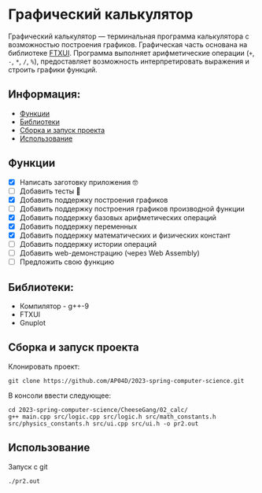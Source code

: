 # Графический калькулятор

Графический калькулятор — терминальная программа калькулятора с возможностью построения графиков. Графическая часть основана на библиотеке [FTXUI](https://github.com/ArthurSonzogni/FTXUI). Программа выполняет арифметические операции (`+`, `-`, `*`, `/`, `%`), предоставляет возможность интерпретировать выражения и строить графики функций.

## Информация:

- [Функции](#функции)
- [Библиотеки](#библиотеки)
- [Сборка и запуск проекта](#сборка-и-запуск-проекта)
- [Использование](#использование)


## Функции

- [x] Написать заготовку приложения 🤓
- [ ] Добавить тесты 🔵
- [x] Добавить поддержку построения графиков
- [ ] Добавить поддержку построения графиков производной функции
- [x] Добавить поддержку базовых арифметических операций
- [x] Добавить поддержку переменных
- [x] Добавить поддержку математических и физических констант
- [ ] Добавить поддержку истории операций
- [ ] Добавить web-демонстрацию (через Web Assembly)
- [ ] Предложить свою функцию

## Библиотеки:

- Компилятор - g++-9
- FTXUI
- Gnuplot

## Сборка и запуск проекта

Клонировать проект:

```console
git clone https://github.com/AP04D/2023-spring-computer-science.git
```
В консоли ввести следующее:
```console
cd 2023-spring-computer-science/CheeseGang/02_calc/  
g++ main.cpp src/logic.cpp src/logic.h src/math_constants.h src/physics_constants.h src/ui.cpp src/ui.h -o pr2.out
```

## Использование

Запуск с git
```console
./pr2.out
```
